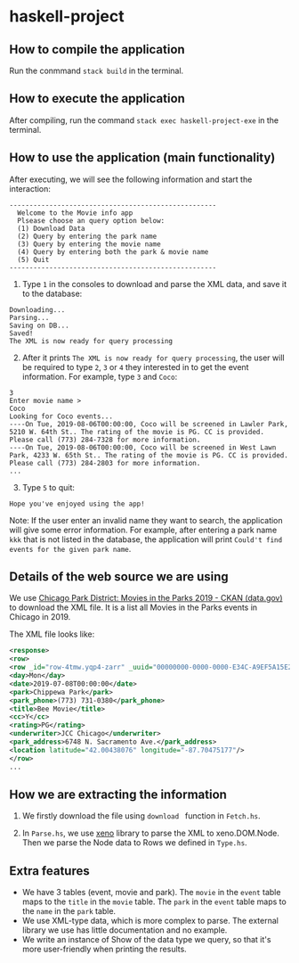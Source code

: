 # haskell-project

## How to compile the application

Run the conmmand `stack build` in the terminal.

## How to execute the application

After compiling, run the command `stack exec haskell-project-exe` in the terminal.

## How to use the application (main functionality)

After executing, we will see the following information and start the interaction:

```
----------------------------------------------------
  Welcome to the Movie info app
  Plsease choose an query option below:
  (1) Download Data
  (2) Query by entering the park name
  (3) Query by entering the movie name
  (4) Query by entering both the park & movie name
  (5) Quit
----------------------------------------------------
```

1. Type `1` in the consoles to download and parse the XML data, and save it to the database:

```
Downloading...
Parsing...
Saving on DB...
Saved!
The XML is now ready for query processing
```

2. After it prints `The XML is now ready for query processing`, the user will be required to type `2`, `3` or `4` they interested in to get the event information. For example, type `3` and `Coco`:

```
3
Enter movie name > 
Coco
Looking for Coco events...
----On Tue, 2019-08-06T00:00:00, Coco will be screened in Lawler Park, 5210 W. 64th St.. The rating of the movie is PG. CC is provided. Please call (773) 284-7328 for more information.
----On Tue, 2019-08-06T00:00:00, Coco will be screened in West Lawn Park, 4233 W. 65th St.. The rating of the movie is PG. CC is provided. Please call (773) 284-2803 for more information.
...
```

3. Type `5` to quit:

```
Hope you've enjoyed using the app!
```

Note: If the user enter an invalid name they want to search, the application will give some error information. For example, after entering a park name `kkk` that is not listed in the database, the application will print `Could't find events for the given park name`.

## Details of the web source we are using

We use [Chicago Park District: Movies in the Parks 2019 - CKAN (data.gov)](https://catalog.data.gov/dataset/chicago-park-district-movies-in-the-parks-2019) to download the XML file. It is a list all Movies in the Parks events in Chicago in 2019.

The XML file looks like:

```xml
<response>
<row>
<row _id="row-4tmw.yqp4-zarr" _uuid="00000000-0000-0000-E34C-A9EF5A15E2DE" _position="0" _address="https://data.cityofchicago.org/resource/_7piw-z6r6/row-4tmw.yqp4-zarr">
<day>Mon</day>
<date>2019-07-08T00:00:00</date>
<park>Chippewa Park</park>
<park_phone>(773) 731-0380</park_phone>
<title>Bee Movie</title>
<cc>Y</cc>
<rating>PG</rating>
<underwriter>JCC Chicago</underwriter>
<park_address>6748 N. Sacramento Ave.</park_address>
<location latitude="42.00438076" longitude="-87.70475177"/>
</row>
...
```

## How we are extracting the information

1. We firstly download the file using `download ` function in `Fetch.hs`. 

2. In `Parse.hs`, we use [xeno](https://hackage.haskell.org/package/xeno) library to parse the XML to xeno.DOM.Node. Then we parse the Node data to Rows we defined in `Type.hs`.

## Extra features

- We have 3 tables (event, movie and park). The `movie` in the `event` table maps to the `title` in the `movie` table. The `park` in the `event` table maps to the `name` in the `park` table.
- We use XML-type data, which is more complex to parse. The external library we use has little documentation and no example.
- We write an instance of Show of the data type we query, so that it's more user-friendly when printing the results.
